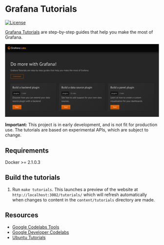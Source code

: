 # Grafana Tutorials

[![License](https://img.shields.io/github/license/grafana/grafana)](LICENSE)

[Grafana Tutorials](https://robbymilo-tutorials--grafana.netlify.com/tutorials/) are step-by-step guides that help you make the most of Grafana.

![Screenshot](screenshot.png)

**Important:** This project is in early development, and is not fit for production use. The tutorials are based on experimental APIs, which are subject to change.

## Requirements

Docker >= 2.1.0.3

## Build the tutorials

1. Run `make tutorials`. This launches a preview of the website at `http://localhost:3002/tutorials/` which will refresh automatically when changes to content in the `content/tutorials` directory are made.

## Resources

- [Google Codelabs Tools](https://github.com/googlecodelabs/tools)
- [Google Developer Codelabs](https://codelabs.developers.google.com/)
- [Ubuntu Tutorials](https://tutorials.ubuntu.com/)
